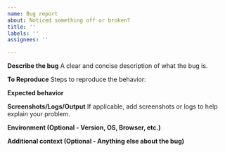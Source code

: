 ```yaml
---
name: Bug report
about: Noticed something off or broken?
title: ''
labels: ''
assignees: ''

---
```


**Describe the bug**
A clear and concise description of what the bug is.

**To Reproduce**
Steps to reproduce the behavior:

**Expected behavior**

**Screenshots/Logs/Output**
If applicable, add screenshots or logs to help explain your problem.

**Environment (Optional - Version, OS, Browser, etc.)**

**Additional context (Optional - Anything else about the bug)**
